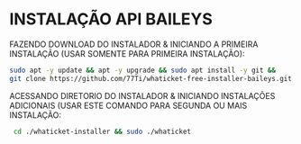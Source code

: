 # INSTALAÇÃO API BAILEYS

FAZENDO DOWNLOAD DO INSTALADOR & INICIANDO A PRIMEIRA INSTALAÇÃO (USAR SOMENTE PARA PRIMEIRA INSTALAÇÃO):

```bash
sudo apt -y update && apt -y upgrade && sudo apt install -y git &&
git clone https://github.com/77Ti/whaticket-free-installer-baileys.git whaticket-installer && sudo chmod +x ./whaticket-installer/whaticket
```

ACESSANDO DIRETORIO DO INSTALADOR & INICIANDO INSTALAÇÕES ADICIONAIS (USAR ESTE COMANDO PARA SEGUNDA OU MAIS INSTALAÇÃO:
```bash
 cd ./whaticket-installer && sudo ./whaticket
```
